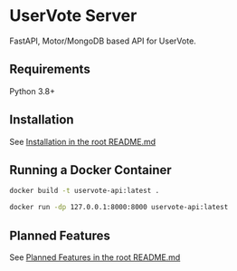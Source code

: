 # UserVote Server

FastAPI, Motor/MongoDB based API for UserVote.

## Requirements

Python 3.8+

## Installation

See [Installation in the root README.md](/README.md#installation)

## Running a Docker Container

```bash
docker build -t uservote-api:latest .
```

```bash
docker run -dp 127.0.0.1:8000:8000 uservote-api:latest
```

## Planned Features

See [Planned Features in the root README.md](/README.md#planned-features)
